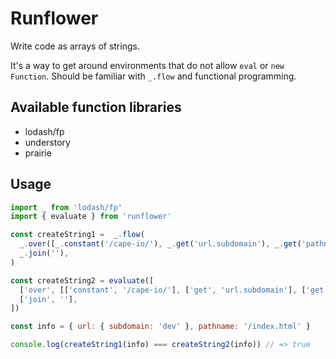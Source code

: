 # Runflower

Write code as arrays of strings.

It's a way to get around environments that do not allow `eval` or `new Function`. Should be familiar with `_.flow` and functional programming.

## Available function libraries

* lodash/fp
* understory
* prairie

## Usage

```javascript
import _ from 'lodash/fp'
import { evaluate } from 'runflower'

const createString1 =  _.flow(
  _.over([_.constant('/cape-io/'), _.get('url.subdomain'), _.get('pathname')]),
  _.join(''),
)

const createString2 = evaluate([
  ['over', [['constant', '/cape-io/'], ['get', 'url.subdomain'], ['get', 'pathname']]],
  ['join', ''],
])

const info = { url: { subdomain: 'dev' }, pathname: '/index.html' }

console.log(createString1(info) === createString2(info)) // => true
```
